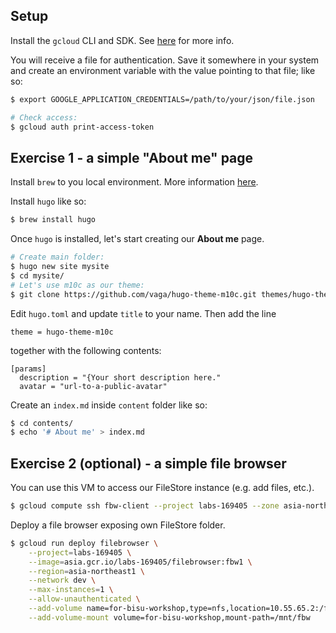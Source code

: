 ## Setup

Install the `gcloud` CLI and SDK. See [here](https://cloud.google.com/sdk/docs/install) for more info.

You will receive a file for authentication. Save it somewhere in your system and create an environment variable with the value pointing to that file; like so:

``` sh
$ export GOOGLE_APPLICATION_CREDENTIALS=/path/to/your/json/file.json

# Check access:
$ gcloud auth print-access-token
```

## Exercise 1 - a simple "About me" page

Install `brew` to you local environment. More information [here](https://brew.sh/).

Install `hugo` like so:

``` sh
$ brew install hugo
```

Once `hugo` is installed, let's start creating our **About me** page.

``` sh
# Create main folder:
$ hugo new site mysite
$ cd mysite/
# Let's use m10c as our theme:
$ git clone https://github.com/vaga/hugo-theme-m10c.git themes/hugo-theme-m10c
```

Edit `hugo.toml` and update `title` to your name. Then add the line

```
theme = hugo-theme-m10c
```
together with the following contents:

```
[params]
  description = "{Your short description here."
  avatar = "url-to-a-public-avatar"
```

Create an `index.md` inside `content` folder like so:

``` sh
$ cd contents/
$ echo '# About me' > index.md
```

## Exercise 2 (optional) - a simple file browser

You can use this VM to access our FileStore instance (e.g. add files, etc.).

``` sh
$ gcloud compute ssh fbw-client --project labs-169405 --zone asia-northeast1-a
```

Deploy a file browser exposing own FileStore folder.

``` sh
$ gcloud run deploy filebrowser \
    --project=labs-169405 \
    --image=asia.gcr.io/labs-169405/filebrowser:fbw1 \
    --region=asia-northeast1 \
    --network dev \
    --max-instances=1 \
    --allow-unauthenticated \
    --add-volume name=for-bisu-workshop,type=nfs,location=10.55.65.2:/fbw \
    --add-volume-mount volume=for-bisu-workshop,mount-path=/mnt/fbw
```
